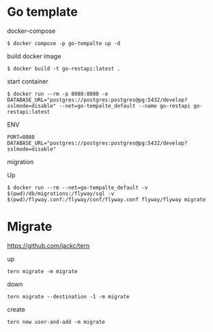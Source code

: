 # Go template

docker-compose
```shell
$ docker compose -p go-tempalte up -d
```

build docker image
```shell
$ docker build -t go-restapi:latest .
```

start container
```shell
$ docker run --rm -p 8080:8080 -e DATABASE_URL="postgres://postgres:postgres@pg:5432/develop?sslmode=disable" --net=go-tempalte_default --name go-restapi go-restapi:latest
```

ENV
```text
PORT=8080
DATABASE_URL="postgres://postgres:postgres@pg:5432/develop?sslmode=disable"
```

migration 

Up
```shell
$ docker run --rm --net=go-tempalte_default -v $(pwd)/db/migrations:/flyway/sql -v $(pwd)/flyway.conf:/flyway/conf/flyway.conf flyway/flyway migrate  
```
# Migrate

https://github.com/jackc/tern

up
```shell
tern migrate -m migrate
```

down
```shell
tern migrate --destination -1 -m migrate
```

create
```shell
tern new user-and-add -m migrate
```


